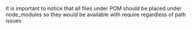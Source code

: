 It is important to notice that all files under POM should be placed under node_modules
so they would be available with require regardless of path issues